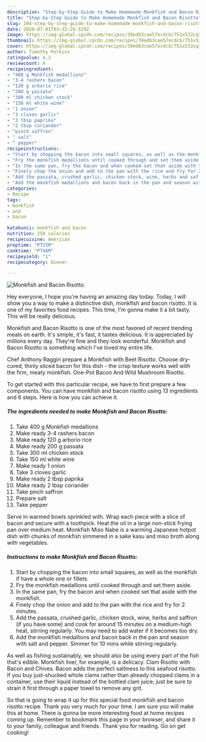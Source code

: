 ```yaml
---
description: "Step-by-Step Guide to Make Homemade Monkfish and Bacon Risotto"
title: "Step-by-Step Guide to Make Homemade Monkfish and Bacon Risotto"
slug: 204-step-by-step-guide-to-make-homemade-monkfish-and-bacon-risotto
date: 2020-07-01T03:32:29.529Z
image: https://img-global.cpcdn.com/recipes/39edb3cae57ecdcb/751x532cq70/monkfish-and-bacon-risotto-recipe-main-photo.jpg
thumbnail: https://img-global.cpcdn.com/recipes/39edb3cae57ecdcb/751x532cq70/monkfish-and-bacon-risotto-recipe-main-photo.jpg
cover: https://img-global.cpcdn.com/recipes/39edb3cae57ecdcb/751x532cq70/monkfish-and-bacon-risotto-recipe-main-photo.jpg
author: Timothy Perkins
ratingvalue: 4.2
reviewcount: 4
recipeingredient:
- "400 g Monkfish medallions"
- "3-4 rashers bacon"
- "120 g arborio rice"
- "200 g passata"
- "300 ml chicken stock"
- "150 ml white wine"
- "1 onion"
- "3 cloves garlic"
- "2 tbsp paprika"
- "2 tbsp coriander"
- "pinch saffron"
- " salt"
- " pepper"
recipeinstructions:
- "Start by chopping the bacon into small squares, as well as the monkfish if have a whole one or fillets."
- "Fry the monkfish medallions until cooked through and set them aside."
- "In the same pan, fry the bacon and when cooked set that aside with the monkfish."
- "Finely chop the onion and add to the pan with the rice and fry for 2 minutes."
- "Add the passata, crushed garlic, chicken stock, wine, herbs and saffron (if you have some) and cook for around 15 minutes on a medium-high heat, stirring regularly. You may need to add water if it becomes too dry."
- "Add the monkfish medallions and bacon back in the pan and season with salt and pepper. Simmer for 10 mins while stirring regularly."
categories:
- Recipe
tags:
- monkfish
- and
- bacon

katakunci: monkfish and bacon 
nutrition: 258 calories
recipecuisine: American
preptime: "PT25M"
cooktime: "PT46M"
recipeyield: "1"
recipecategory: Dinner

---
```



![Monkfish and Bacon Risotto](https://img-global.cpcdn.com/recipes/39edb3cae57ecdcb/751x532cq70/monkfish-and-bacon-risotto-recipe-main-photo.jpg)

Hey everyone, I hope you're having an amazing day today. Today, I will show you a way to make a distinctive dish, monkfish and bacon risotto. It is one of my favorites food recipes. This time, I'm gonna make it a bit tasty. This will be really delicious.

Monkfish and Bacon Risotto is one of the most favored of recent trending meals on earth. It's simple, it's fast, it tastes delicious. It is appreciated by millions every day. They're fine and they look wonderful. Monkfish and Bacon Risotto is something which I've loved my entire life.

Chef Anthony Raggiri prepare a Monkfish with Beet Risotto. Choose dry-cured, thinly sliced bacon for this dish - the crisp texture works well with the firm, meaty monkfish. One-Pot Bacon And Wild Mushroom Risotto.


To get started with this particular recipe, we have to first prepare a few components. You can have monkfish and bacon risotto using 13 ingredients and 6 steps. Here is how you can achieve it.

<!--inarticleads1-->

##### The ingredients needed to make Monkfish and Bacon Risotto:

1. Take 400 g Monkfish medallions
1. Make ready 3-4 rashers bacon
1. Make ready 120 g arborio rice
1. Make ready 200 g passata
1. Take 300 ml chicken stock
1. Take 150 ml white wine
1. Make ready 1 onion
1. Take 3 cloves garlic
1. Make ready 2 tbsp paprika
1. Make ready 2 tbsp coriander
1. Take pinch saffron
1. Prepare  salt
1. Take  pepper


Serve in warmed bowls sprinkled with. Wrap each piece with a slice of bacon and secure with a toothpick. Heat the oil in a large non-stick frying pan over medium heat. Monkfish Miso Nabe is a warming Japanese hotpot dish with chunks of monkfish simmered in a sake kasu and miso broth along with vegetables. 

<!--inarticleads2-->

##### Instructions to make Monkfish and Bacon Risotto:

1. Start by chopping the bacon into small squares, as well as the monkfish if have a whole one or fillets.
1. Fry the monkfish medallions until cooked through and set them aside.
1. In the same pan, fry the bacon and when cooked set that aside with the monkfish.
1. Finely chop the onion and add to the pan with the rice and fry for 2 minutes.
1. Add the passata, crushed garlic, chicken stock, wine, herbs and saffron (if you have some) and cook for around 15 minutes on a medium-high heat, stirring regularly. You may need to add water if it becomes too dry.
1. Add the monkfish medallions and bacon back in the pan and season with salt and pepper. Simmer for 10 mins while stirring regularly.


As well as fishing sustainably, we should also be using every part of the fish that&#39;s edible. Monkfish liver, for example, is a delicacy. Clam Risotto with Bacon and Chives. Bacon adds the perfect saltiness to this seafood risotto. If you buy just-shucked whole clams rather than already chopped clams in a container, use their liquid instead of the bottled clam juice; just be sure to strain it first through a paper towel to remove any grit. 

So that is going to wrap it up for this special food monkfish and bacon risotto recipe. Thank you very much for your time. I am sure you will make this at home. There is gonna be more interesting food at home recipes coming up. Remember to bookmark this page in your browser, and share it to your family, colleague and friends. Thank you for reading. Go on get cooking!
